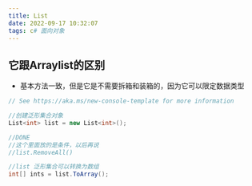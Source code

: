 ```yaml
---
title: List
date: 2022-09-17 10:32:07
tags: c# 面向对象
---
```


## 它跟Arraylist的区别
- 基本方法一致，但是它是不需要拆箱和装箱的，因为它可以限定数据类型

```csharp
// See https://aka.ms/new-console-template for more information

//创建泛形集合对象
List<int> list = new List<int>();

//DONE
//这个里面放的是条件，以后再说
//list.RemoveAll() 

//list 泛形集合可以转换为数组
int[] ints = list.ToArray();
```